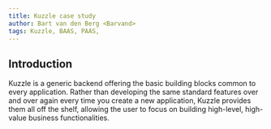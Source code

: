 ```yaml
---
title: Kuzzle case study
author: Bart van den Berg <Barvand>
tags: Kuzzle, BAAS, PAAS,
---
```


## Introduction

Kuzzle is a generic backend offering the basic building blocks common to every application. Rather than developing the same standard features over and over again every time you create a new application, Kuzzle provides them all off the shelf, allowing the user to focus on building high-level, high-value business functionalities.
